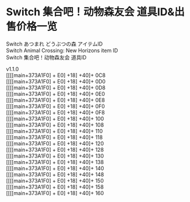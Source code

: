 # Switch 集合吧！动物森友会 道具ID&出售价格一览
Switch あつまれ どうぶつの森 アイテムID<br>
Switch Animal Crossing: New Horizons item ID<br>
Switch 集合吧！动物森友会 道具ID<br>

v1.1.0<br>
[[[[main+373A1F0] + E0] +18] +40]+ 0C8<br>
[[[[main+373A1F0] + E0] +18] +40]+ 0D0<br>
[[[[main+373A1F0] + E0] +18] +40]+ 0D8<br>
[[[[main+373A1F0] + E0] +18] +40]+ 0E0<br>
[[[[main+373A1F0] + E0] +18] +40]+ 0E8<br>
[[[[main+373A1F0] + E0] +18] +40]+ 0F0<br>
[[[[main+373A1F0] + E0] +18] +40]+ 0F8<br>
[[[[main+373A1F0] + E0] +18] +40]+ 100<br>
[[[[main+373A1F0] + E0] +18] +40]+ 108<br>
[[[[main+373A1F0] + E0] +18] +40]+ 110<br>
[[[[main+373A1F0] + E0] +18] +40]+ 118<br>
[[[[main+373A1F0] + E0] +18] +40]+ 120<br>
[[[[main+373A1F0] + E0] +18] +40]+ 128<br>
[[[[main+373A1F0] + E0] +18] +40]+ 130<br>
[[[[main+373A1F0] + E0] +18] +40]+ 138<br>
[[[[main+373A1F0] + E0] +18] +40]+ 140<br>
[[[[main+373A1F0] + E0] +18] +40]+ 148<br>
[[[[main+373A1F0] + E0] +18] +40]+ 150<br>
[[[[main+373A1F0] + E0] +18] +40]+ 158<br>
[[[[main+373A1F0] + E0] +18] +40]+ 160<br>
